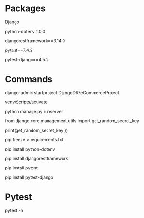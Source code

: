 # Packages

Django

python-dotenv 1.0.0

djangorestframework==3.14.0

pytest==7.4.2

pytest-django==4.5.2

# Commands

django-admin startproject DjangoDRFeCommerceProject

venv/Scripts/activate

python manage.py runserver

from django.core.management.utils import get_random_secret_key 

print(get_random_secret_key())  

pip freeze > requirements.txt   

pip install python-dotenv

pip install djangorestframework

pip install pytest

pip install pytest-django

# Pytest

pytest -h
